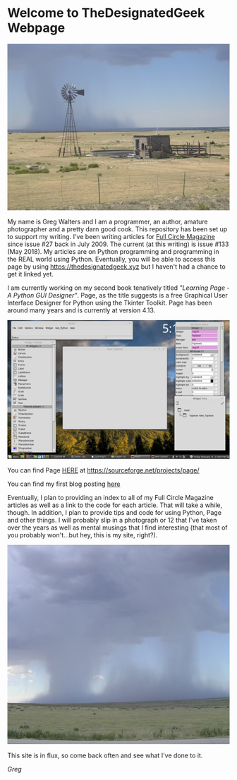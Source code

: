 Welcome to TheDesignatedGeek Webpage
====================================

![Scene in Southern Colorado - 2006](assets/img/DSCN1255.JPG)

My name is Greg Walters and I am a programmer, an author, amature photographer and a pretty darn good cook. This repository has been set up to support my writing.  I've been writing articles for [Full Circle Magazine](https://fullcirclemagazine.org/) since issue #27 back in July 2009. The current (at this writing) is issue #133 (May 2018). My articles are on Python programming and programming in the REAL world using Python. Eventually, you will be able to access this page by using https://thedesignatedgeek.xyz but I haven't had a chance to get it linked yet.

I am currently working on my second book tenatively titled *"Learning Page - A Python GUI Designer"*. Page, as the title suggests is a free Graphical User Interface Designer for Python using the Tkinter Toolkit. Page has been around many years and is currently at version 4.13. 

![Screenshot of Page 4.11a](assets/img/Page411a.png)

You can find Page [HERE](https://sourceforge.net/projects/page/) at https://sourceforge.net/projects/page/

You can find my first blog posting [here](_posts/2018-05-26-first-musings.markdown)

Eventually, I plan to providing an index to all of my Full Circle Magazine articles as well as a link to the code for each article. That will take a while, though. In addition, I plan to provide tips and code for using Python, Page and other things. I will probably slip in a photograph or 12 that I've taken over the years as well as mental musings that I find interesting (that most of you probably won't...but hey, this is my site, right?).

![Storm in Southern Colorado - July 2006](assets/img/storm1.jpg)

This site is in flux, so come back often and see what I've done to it.

*Greg*

